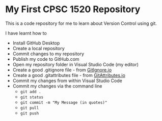 # My First CPSC 1520 Repository

This is a code repository for me to learn about Version Control using git.

I have learnt how to

- Install GitHub Desktop
- Create a local repository
- Commit changes to my repository
- Publish my code to GitHub.com
- Open my repository folder in Visual Studio Code (my editor)
- Create a good .gitignore file - from [GitIgnore.io](https://gitignore.io)
- Create a good .gitattributes file - from [GitAttributes.io](https://gitattributes.io)
- Commit my changes from within Visual Studio Code
- Commit my changes via the command line
  - `git add .`
  - `git status`
  - `git commit -m "My Message (in quotes)"`
  - `git pull`
  - `git push`

